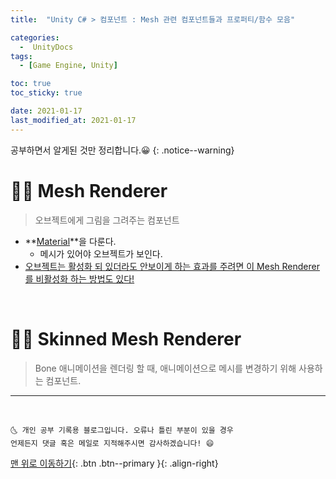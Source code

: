 ```yaml
---
title:  "Unity C# > 컴포넌트 : Mesh 관련 컴포넌트들과 프로퍼티/함수 모음" 

categories:
  -  UnityDocs
tags:
  - [Game Engine, Unity]

toc: true
toc_sticky: true

date: 2021-01-17
last_modified_at: 2021-01-17
---
```


공부하면서 알게된 것만 정리합니다.😀
{: .notice--warning}


# 👩‍🦰 Mesh Renderer 
>  오브젝트에게 그림을 그려주는 컴포넌트

- **<u>Material</u>**을 다룬다.
  - 메시가 있어야 오브젝트가 보인다.
- <u>오브젝트는 활성화 되 있더라도 안보이게 하는 효과를 주려면 이 Mesh Renderer 를 비활성화 하는 방법도 있다!</u>

<br>

# 👩‍🦰 Skinned Mesh Renderer
> Bone 애니메이션을 렌더링 할 때, 애니메이션으로 메시를 변경하기 위해 사용하는 컴포넌트.



***
<br>

    🌜 개인 공부 기록용 블로그입니다. 오류나 틀린 부분이 있을 경우 
    언제든지 댓글 혹은 메일로 지적해주시면 감사하겠습니다! 😄

[맨 위로 이동하기](#){: .btn .btn--primary }{: .align-right}